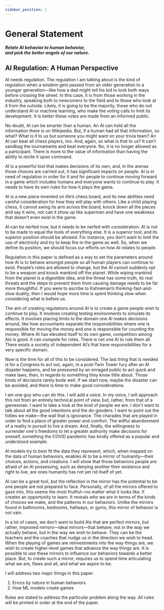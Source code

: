 ```yaml
---
sidebar_position: 1
---
```


# General Statement

***Relate AI behavior to human behavior,  
and pick the better angels of our nature.***

## AI Regulation: A Human Perspective
AI needs regulation. The regulation I am talking about is the kind of regulation when a wisdom gets passed from an older generation to a younger generation—like how a dad might tell his kid to look both ways before crossing the street. In this case, it is from those working in the industry, speaking both to newcomers to the field and to those who look at it from the outside. Likely, it is going to be the majority, those who do not understand AI or machine learning, who make the voting calls to limit its development. It is better these votes are made from an informed public.

No doubt, AI can be smarter than a human. An AI can hold all the information there is on Wikipedia. But, if a human had all that information, so what? What is it to us but someone you might want on your trivia team? An AI can beat all chess players, too. And, again, so what is that to us? It can’t sandbag the tournaments and beat everyone. No, it is no longer allowed as a participant. There is more to the value of information than having the ability to recite it upon command.

AI is a powerful tool that makes decisions of its own, and, in the arenas those choices are carried out, it has significant impacts on people. AI is in need of regulation in order for it and for people to continue moving forward in a game which includes humans and everyone wants to continue to play. It needs to have its own rules for how it plays the game.

AI is a new piece invented on life’s chess board, and its new abilities need careful consideration for how they will play with others. Like a child playing chess, it cannot swing its arm across the board, knock down all the pieces and say it wins, nor can it show up like superman and have one weakness that doesn’t even exist in the game.

AI can be nerfed now, but it needs to be nerfed with consideration. AI is not to be made to equal the tools of everything else. It is a superior tool, and its superior position should be allowed. For instance, you don’t want to limit the use of electricity and try to keep fire in the game as well. So, when we define its position, we should focus our efforts on how AI relates to people.

Regulation in this paper is defined as a way to set the parameters around how AI is to behave amongst people so all human players can continue to exist. People’s roles are allowed to change, but the AI cannot suddenly opt to be a weapon and knock mankind off the planet. While wiping mankind from the planet is a digestible idea, and the threat has some truth, its real threats and the steps to prevent them from causing damage needs to be far more thoughtful. If you were to ascribe to Kahneman’s thinking-fast-and-slow duality, then I would hope more time is spent thinking slow when considering what is before us.

The aim of creating regulations around AI is to create a game people wish to continue to play. It involves creating testing environments to simulate its effects. It involves placing limits to the domain one AI makes decisions around, like how accountants separate the responsibilities where one is responsible for moving the money and one is responsible for counting the money. Where AI has elevated itself to its own game, competition among AIs is good. It can compete for roles. There is not one AI to rule them all. There exists a society of independent AI’s that have responsibilities for a very specific domain.

Now is the time for all of this to be considered. The last thing that is needed is for a Congress to act out, again, in a post-Twin Tower fury after an AI disaster happens, and be pressured by an enraged public to act quick and make laws, then, in regards to something they know little about. Those kinds of decisions rarely bode well. If we start now, maybe the disaster can be avoided, and there is time to make good considerations.

I am one guy who can do this. I will add a voice. In my voice, I will approach this not from an entirely technical point of view, but, rather, from that of a gamesman. I want to take a look at the kind of people we are. I don't want to talk about all the good intentions and the do-gooders. I want to point out the follies we make—the wall that is ignorance. The charades that are played in order to find a place of greater power and comfort. The willful abandonment of a reality in pursuit to live a dream. And, finally, the willingness to surrender one's freedoms to let a greater authority make decisions for oneself, something the COVID pandemic has kindly offered as a popular and understood example.

AI models try to best fit the data they represent, which, when mapped on the data of human behaviors, enables AI to be a mirror of humanity—their choices, actions, and creations. I will show that those behaviors people are afraid of an AI possessing, such as denying another their existence and right to live, are ones humanity has not yet rid itself of yet. 

AI can be a great tool, but the reflection in the mirror has the potential to be one people are not prepared to face. Personally, of all the mirrors offered to gaze into, this seems the most fruitful—no matter what it looks like. It creates an opportunity to learn. It reveals who we are in terms of the kinds of choices we make, and the patterns in our behaviors. Unlike the mirrors found in bathrooms, bedrooms, hallways, or gyms, this mirror of behavior is not vain.

In a lot of cases, we don’t want to build AIs that are perfect mirrors, but rather, improved mirrors—ideal mirrors—that behave, not in the way we actually behave, but in the way we wish to behave. They can be the teachers and the coaches that nudge us in the direction we wish to head. When the playing of games are reinvestments into the way things are, we wish to create higher-level games that advance the way things are. It is possible to use these mirrors to influence our behaviors towards a better place. But, to create such a mirror, requires us to spend time articulating what we are, flaws and all, and what we aspire to be.

I will address two major things in this paper:
1. Errors by nature in human behaviors
2. How ML models create games

Rules are stated to address the particular problem along the way. All rules will be printed in order at the end of the paper.
